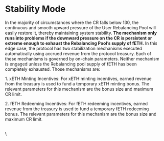 # Stability Mode

In the majority of circumstances where the CR falls below 130, the continuous and smooth upward pressure of the User Rebalancing Pool will easily restore it, thereby maintaining system stability. **The mechanism only runs into problems if the downward pressure on the CR is persistent or extreme enough to exhaust the Rebalancing Pool’s supply of fETH.** In this edge case, the protocol has two stabilization mechanisms executed automatically using accrued revenue from the protocol treasury. Each of these mechanisms is governed by on-chain parameters. Neither mechanism is engaged unless the Rebalancing pool supply of fETH has been completely exhausted. Those mechanisms are:

1\. xETH Minting Incentives: For xETH minting incentives, earned revenue from the treasury is used to fund a temporary xETH minting bonus. The relevant parameters for this mechanism are the bonus size and maximum CR limit.

2\. fETH Redeeming Incentives: For fETH redeeming incentives, earned revenue from the treasury is used to fund a temporary fETH redeeming bonus. The relevant parameters for this mechanism are the bonus size and maximum CR limit.



\
\

